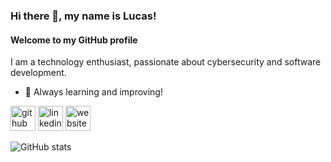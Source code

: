 ### Hi there 👋, my name is Lucas!
#### Welcome to my GitHub profile
I am a technology enthusiast, passionate about cybersecurity and software development.

- 🌱 Always learning and improving!


[<img src='https://cdn.jsdelivr.net/npm/simple-icons@3.0.1/icons/github.svg' alt='github' height='40'>](https://github.com/lucas-jb)  [<img src='https://cdn.jsdelivr.net/npm/simple-icons@3.0.1/icons/linkedin.svg' alt='linkedin' height='40'>](https://www.linkedin.com/in/lucas-juarez-barrios/)  [<img src='https://cdn.jsdelivr.net/npm/simple-icons@3.0.1/icons/icloud.svg' alt='website' height='40'>](https://lucas-jb.github.io)  

![GitHub stats](https://github-readme-stats.vercel.app/api?username=lucas-jb&show_icons=true&theme=dracula&hide=stars,issues)
